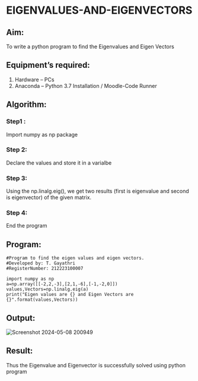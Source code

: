 # EIGENVALUES-AND-EIGENVECTORS
## Aim:
To write a python program to find the Eigenvalues and Eigen Vectors
## Equipment’s required:
1. 	Hardware – PCs
2. 	Anaconda – Python 3.7 Installation / Moodle-Code Runner
## Algorithm:
### Step1 : 
Import numpy as np package
### Step 2:
Declare the values and store it in a varialbe
### Step 3: 
Using the np.linalg.eig(),  we get two results (first is eigenvalue and second is eigenvector) of the given matrix.
### Step 4: 
End the program
## Program:
```
#Program to find the eigen values and eigen vectors.
#Developed by: T. Gayathri
#RegisterNumber: 212223100007

import numpy as np
a=np.array([[-2,2,-3],[2,1,-6],[-1,-2,0]])
values,Vectors=np.linalg.eig(a)
print("Eigen values are {} and Eigen Vectors are {}".format(values,Vectors))
```
## Output:

![Screenshot 2024-05-08 200949](https://github.com/gayumee/EIGENVALUES-AND-EIGENVECTORS/assets/149037327/06d4baaa-7c6c-4adb-a688-786e5cf2d9ba)

## Result:
Thus the Eigenvalue and Eigenvector is successfully solved using python program
